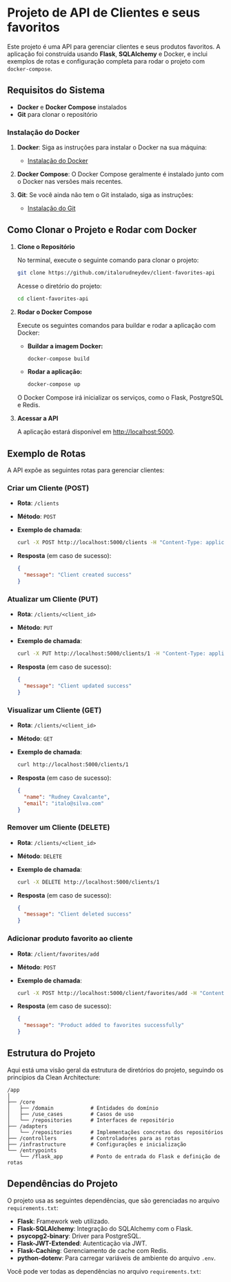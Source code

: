 
# Projeto de API de Clientes e seus favoritos

Este projeto é uma API para gerenciar clientes e seus produtos favoritos. A aplicação foi construída usando **Flask**, **SQLAlchemy** e Docker, e inclui exemplos de rotas e configuração completa para rodar o projeto com `docker-compose`.

## Requisitos do Sistema

- **Docker** e **Docker Compose** instalados
- **Git** para clonar o repositório

### Instalação do Docker

1. **Docker**: Siga as instruções para instalar o Docker na sua máquina:
   - [Instalação do Docker](https://docs.docker.com/get-docker/)

2. **Docker Compose**: O Docker Compose geralmente é instalado junto com o Docker nas versões mais recentes.

3. **Git**: Se você ainda não tem o Git instalado, siga as instruções:
   - [Instalação do Git](https://git-scm.com/book/en/v2/Getting-Started-Installing-Git)

## Como Clonar o Projeto e Rodar com Docker

1. **Clone o Repositório**

   No terminal, execute o seguinte comando para clonar o projeto:

   ```bash
   git clone https://github.com/italorudneydev/client-favorites-api
   ```

   Acesse o diretório do projeto:

   ```bash
   cd client-favorites-api
   ```

2. **Rodar o Docker Compose**

   Execute os seguintes comandos para buildar e rodar a aplicação com Docker:

   - **Buildar a imagem Docker:**

     ```bash
     docker-compose build
     ```

   - **Rodar a aplicação:**

     ```bash
     docker-compose up
     ```

   O Docker Compose irá inicializar os serviços, como o Flask, PostgreSQL e Redis.

3. **Acessar a API**

   A aplicação estará disponível em [http://localhost:5000](http://localhost:5000).

## Exemplo de Rotas

A API expõe as seguintes rotas para gerenciar clientes:

### Criar um Cliente (POST)

- **Rota**: `/clients`
- **Método**: `POST`
- **Exemplo de chamada**:

  ```bash
  curl -X POST http://localhost:5000/clients -H "Content-Type: application/json" -d '{"name": "John Doe", "email": "john@example.com"}'
  ```

- **Resposta** (em caso de sucesso):

  ```json
  {
    "message": "Client created success"
  }
  ```

### Atualizar um Cliente (PUT)

- **Rota**: `/clients/<client_id>`
- **Método**: `PUT`
- **Exemplo de chamada**:

  ```bash
  curl -X PUT http://localhost:5000/clients/1 -H "Content-Type: application/json" -d '{"name": "Jane Doe", "email": "jane@example.com"}'
  ```

- **Resposta** (em caso de sucesso):

  ```json
  {
    "message": "Client updated success"
  }
  ```

### Visualizar um Cliente (GET)

- **Rota**: `/clients/<client_id>`
- **Método**: `GET`
- **Exemplo de chamada**:

  ```bash
  curl http://localhost:5000/clients/1
  ```

- **Resposta** (em caso de sucesso):

  ```json
  {
    "name": "Rudney Cavalcante",
    "email": "italo@silva.com"
  }
  ```

### Remover um Cliente (DELETE)

- **Rota**: `/clients/<client_id>`
- **Método**: `DELETE`
- **Exemplo de chamada**:

  ```bash
  curl -X DELETE http://localhost:5000/clients/1
  ```

- **Resposta** (em caso de sucesso):

  ```json
  {
    "message": "Client deleted success"
  }
  ```
  
### Adicionar produto favorito ao cliente

- **Rota**: `/client/favorites/add`
- **Método**: `POST`
- **Exemplo de chamada**:


  ```bash
  curl -X POST http://localhost:5000/client/favorites/add -H "Content-Type: application/json" -d '{"product_id": 1, "email": "italorudneydev@gmail.com"}'
  ```

- **Resposta** (em caso de sucesso):

  ```json
  {
    "message": "Product added to favorites successfully"
  }
  ```

## Estrutura do Projeto

Aqui está uma visão geral da estrutura de diretórios do projeto, seguindo os princípios da Clean Architecture:

```
/app
│
├── /core
│   ├── /domain            # Entidades do domínio
│   ├── /use_cases         # Casos de uso
│   └── /repositories      # Interfaces de repositório
├── /adapters
│   └── /repositories      # Implementações concretas dos repositórios
├── /controllers           # Controladores para as rotas
├── /infrastructure        # Configurações e inicialização
└── /entrypoints
    └── /flask_app         # Ponto de entrada do Flask e definição de rotas
```

## Dependências do Projeto

O projeto usa as seguintes dependências, que são gerenciadas no arquivo `requirements.txt`:

- **Flask**: Framework web utilizado.
- **Flask-SQLAlchemy**: Integração do SQLAlchemy com o Flask.
- **psycopg2-binary**: Driver para PostgreSQL.
- **Flask-JWT-Extended**: Autenticação via JWT.
- **Flask-Caching**: Gerenciamento de cache com Redis.
- **python-dotenv**: Para carregar variáveis de ambiente do arquivo `.env`.

Você pode ver todas as dependências no arquivo `requirements.txt`: